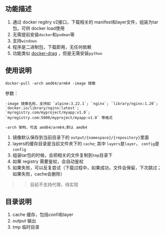 
## 功能描述
1. 通过 docker regitry v2接口，下载相关的 manifest和layer文件，组装为tar包，可供 docker load使用
2. 无需提前安装`docker`和`podman`等
3. 支持`windows`
4. 程序是二进制包，下载即用，无任何依赖
5. 功能类似 [docker-drag](https://github.com/NotGlop/docker-drag) ，但是无需安装`python`

## 使用说明
```
docker-pull -arch amd64/arm64 -image 镜像 
```

参数：
```
-image 镜像名称，支持如 `alpine:3.22.1`; `nginx`; `library/nginx:1.20`; `docker.io/library/nginx:latest`; `myregistry.com/myproject/myapp:v1.0`; `myregistry.com:5000/myproject/myapp:v1.0` 等格式

-arch 架构，可选 amd64/arm64;默认 amd64
```


1. 镜像默认保存到当前目录下的 `output/{namespace}/{repository}`里面
2. layers的缓存目录是当前文件夹下的 `cache`; 其中 `layers`是`layer`， `config`是`config`
3. 组装tar包的时候，会把相关的文件复制到`tmp`目录下
4. 如果 registry 需要鉴权，会自动鉴权
5. 如果失败，可以反复尝试（下载过程中，如果成功，文件会保留，下次跳过；如果失败，cache会删除）

>> 目前不支持代理，待实现

## 目录说明
1. cache 缓存，包括confi和layer
2. output 输出
3. tmp 临时目录
